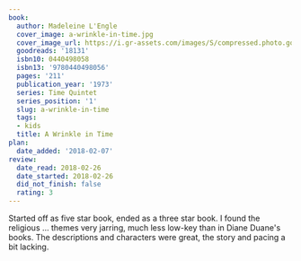 ```yaml
---
book:
  author: Madeleine L'Engle
  cover_image: a-wrinkle-in-time.jpg
  cover_image_url: https://i.gr-assets.com/images/S/compressed.photo.goodreads.com/books/1329061522l/18131._SX98_.jpg
  goodreads: '18131'
  isbn10: 0440498058
  isbn13: '9780440498056'
  pages: '211'
  publication_year: '1973'
  series: Time Quintet
  series_position: '1'
  slug: a-wrinkle-in-time
  tags:
  - kids
  title: A Wrinkle in Time
plan:
  date_added: '2018-02-07'
review:
  date_read: 2018-02-26
  date_started: 2018-02-26
  did_not_finish: false
  rating: 3
---
```


Started off as five star book, ended as a three star book. I found the religious … themes very jarring, much less low-key than in Diane Duane's books. The descriptions and characters were great, the story and pacing a bit lacking.
